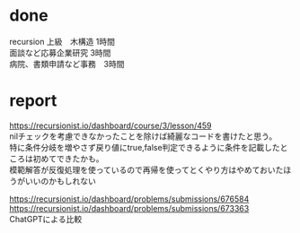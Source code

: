 # done
recursion 上級　木構造 1時間</br>
面談など応募企業研究 3時間</br>
病院、書類申請など事務　3時間</br>

# report
https://recursionist.io/dashboard/course/3/lesson/459</br>
nilチェックを考慮できなかったことを除けば綺麗なコードを書けたと思う。</br>
特に条件分岐を増やさず戻り値にtrue,false判定できるように条件を記載したところは初めてできたかも。</br>
模範解答が反復処理を使っているので再帰を使ってとくやり方はやめておいたほうがいいのかもしれない</br>

https://recursionist.io/dashboard/problems/submissions/676584</br>
https://recursionist.io/dashboard/problems/submissions/673363</br>
ChatGPTによる比較
```このバージョンは、前述した潜在的な問題に対処しています。root自体やroot.dataがnilである可能性を考慮し、その場合nilを返しています。これにより、呼び出し元のコードが返された値を安全にハンドリングできるようになり、ランタイムエラー（null pointer dereferenceなど）を避けることができます。
```
</br>